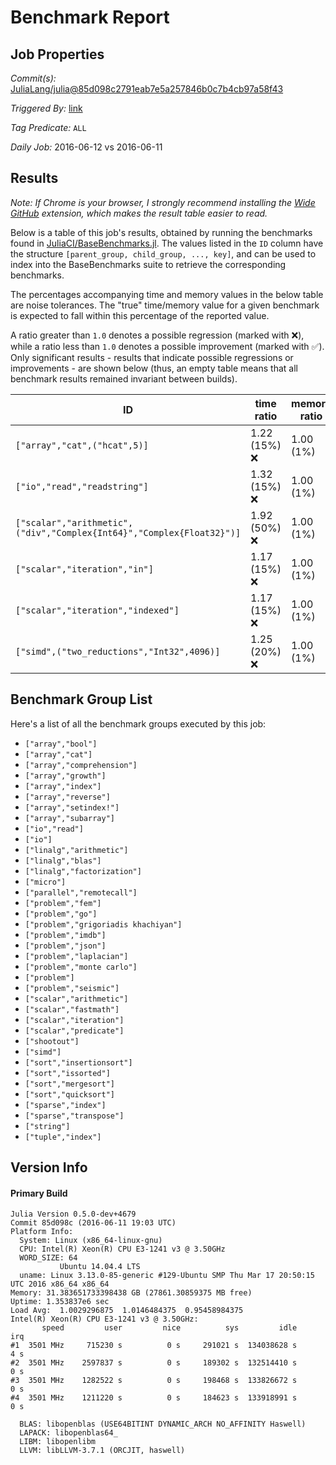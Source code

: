 # Benchmark Report

## Job Properties

*Commit(s):* [JuliaLang/julia@85d098c2791eab7e5a257846b0c7b4cb97a58f43](https://github.com/JuliaLang/julia/commit/85d098c2791eab7e5a257846b0c7b4cb97a58f43)

*Triggered By:* [link](https://github.com/JuliaLang/julia/commit/85d098c2791eab7e5a257846b0c7b4cb97a58f43#commitcomment-17834312)

*Tag Predicate:* `ALL`

*Daily Job:* 2016-06-12 vs 2016-06-11

## Results

*Note: If Chrome is your browser, I strongly recommend installing the [Wide GitHub](https://chrome.google.com/webstore/detail/wide-github/kaalofacklcidaampbokdplbklpeldpj?hl=en)
extension, which makes the result table easier to read.*

Below is a table of this job's results, obtained by running the benchmarks found in
[JuliaCI/BaseBenchmarks.jl](https://github.com/JuliaCI/BaseBenchmarks.jl). The values
listed in the `ID` column have the structure `[parent_group, child_group, ..., key]`,
and can be used to index into the BaseBenchmarks suite to retrieve the corresponding
benchmarks.

The percentages accompanying time and memory values in the below table are noise tolerances. The "true"
time/memory value for a given benchmark is expected to fall within this percentage of the reported value.

A ratio greater than `1.0` denotes a possible regression (marked with :x:), while a ratio less
than `1.0` denotes a possible improvement (marked with :white_check_mark:). Only significant results - results
that indicate possible regressions or improvements - are shown below (thus, an empty table means that all
benchmark results remained invariant between builds).

| ID | time ratio | memory ratio |
|----|------------|--------------|
| `["array","cat",("hcat",5)]` | 1.22 (15%) :x: | 1.00 (1%)  |
| `["io","read","readstring"]` | 1.32 (15%) :x: | 1.00 (1%)  |
| `["scalar","arithmetic",("div","Complex{Int64}","Complex{Float32}")]` | 1.92 (50%) :x: | 1.00 (1%)  |
| `["scalar","iteration","in"]` | 1.17 (15%) :x: | 1.00 (1%)  |
| `["scalar","iteration","indexed"]` | 1.17 (15%) :x: | 1.00 (1%)  |
| `["simd",("two_reductions","Int32",4096)]` | 1.25 (20%) :x: | 1.00 (1%)  |

## Benchmark Group List

Here's a list of all the benchmark groups executed by this job:

- `["array","bool"]`
- `["array","cat"]`
- `["array","comprehension"]`
- `["array","growth"]`
- `["array","index"]`
- `["array","reverse"]`
- `["array","setindex!"]`
- `["array","subarray"]`
- `["io","read"]`
- `["io"]`
- `["linalg","arithmetic"]`
- `["linalg","blas"]`
- `["linalg","factorization"]`
- `["micro"]`
- `["parallel","remotecall"]`
- `["problem","fem"]`
- `["problem","go"]`
- `["problem","grigoriadis khachiyan"]`
- `["problem","imdb"]`
- `["problem","json"]`
- `["problem","laplacian"]`
- `["problem","monte carlo"]`
- `["problem"]`
- `["problem","seismic"]`
- `["scalar","arithmetic"]`
- `["scalar","fastmath"]`
- `["scalar","iteration"]`
- `["scalar","predicate"]`
- `["shootout"]`
- `["simd"]`
- `["sort","insertionsort"]`
- `["sort","issorted"]`
- `["sort","mergesort"]`
- `["sort","quicksort"]`
- `["sparse","index"]`
- `["sparse","transpose"]`
- `["string"]`
- `["tuple","index"]`

## Version Info

#### Primary Build

```
Julia Version 0.5.0-dev+4679
Commit 85d098c (2016-06-11 19:03 UTC)
Platform Info:
  System: Linux (x86_64-linux-gnu)
  CPU: Intel(R) Xeon(R) CPU E3-1241 v3 @ 3.50GHz
  WORD_SIZE: 64
           Ubuntu 14.04.4 LTS
  uname: Linux 3.13.0-85-generic #129-Ubuntu SMP Thu Mar 17 20:50:15 UTC 2016 x86_64 x86_64
Memory: 31.383651733398438 GB (27861.30859375 MB free)
Uptime: 1.353837e6 sec
Load Avg:  1.0029296875  1.0146484375  0.95458984375
Intel(R) Xeon(R) CPU E3-1241 v3 @ 3.50GHz: 
       speed         user         nice          sys         idle          irq
#1  3501 MHz     715230 s          0 s     291021 s  134038628 s          4 s
#2  3501 MHz    2597837 s          0 s     189302 s  132514410 s          0 s
#3  3501 MHz    1282522 s          0 s     198468 s  133826672 s          0 s
#4  3501 MHz    1211220 s          0 s     184623 s  133918991 s          0 s

  BLAS: libopenblas (USE64BITINT DYNAMIC_ARCH NO_AFFINITY Haswell)
  LAPACK: libopenblas64_
  LIBM: libopenlibm
  LLVM: libLLVM-3.7.1 (ORCJIT, haswell)

```
